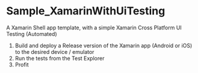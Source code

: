 # Sample_XamarinWithUiTesting
A Xamarin Shell app template, with a simple Xamarin Cross Platform UI Testing (Automated)

1. Build and deploy a Release version of the Xamarin app (Android or iOS) to the desired device / emulator
2. Run the tests from the Test Explorer
3. Profit
